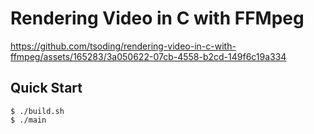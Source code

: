 # Rendering Video in C with FFMpeg

https://github.com/tsoding/rendering-video-in-c-with-ffmpeg/assets/165283/3a050622-07cb-4558-b2cd-149f6c19a334

## Quick Start

```console
$ ./build.sh
$ ./main
```
